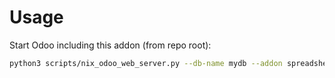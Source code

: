 # Usage

Start Odoo including this addon (from repo root):

```bash
python3 scripts/nix_odoo_web_server.py --db-name mydb --addon spreadsheet_dashboard_account
```
